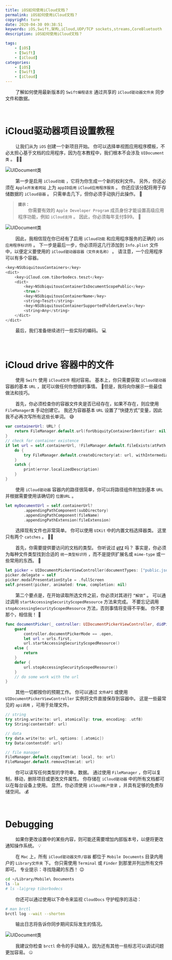 ```yaml
---
title: iOS如何使用iCloud文档？
permalink: iOS如何使用iCloud文档？
copyright: ture
date: 2020-04-30 09:38:51
keywords: iOS,Swift,架构,iCloud,UDP/TCP sockets,streams,CoreBluetooth
description: iOS如何使用iCloud文档？

tags:
    - [iOS]
    - [Swift]
    - [iCloud]
categories:
    - [iOS]
    - [Swift]
    - [iCloud]
---
```


&nbsp;&nbsp;&nbsp;&nbsp;&nbsp;&nbsp;&nbsp;&nbsp;了解如何使用最新版本的 ```Swift编程语言``` 通过共享的 ```iCloud驱动器文件夹``` 同步文件和数据。

</br>

# **iCloud驱动器项目设置教程**

&nbsp;&nbsp;&nbsp;&nbsp;&nbsp;&nbsp;&nbsp;&nbsp;让我们从为 ```iOS``` 创建一个新项目开始。 你可以选择单视图应用程序模板，不必太担心基于文档的应用程序，因为在本教程中，我们根本不会涉及 ```UIDocument类``` 。 🤷‍♂️

<!-- more -->


![UIDocument类](https://cdn.xuebaonline.com/iu-stp1.png "")

&nbsp;&nbsp;&nbsp;&nbsp;&nbsp;&nbsp;&nbsp;&nbsp;第一步是启用 ```iCloud功能``` ，它将为你生成一个新的权利文件。 另外，你还必须在 ```Apple开发者网站``` 上为 ```appID启用``` ```iCloud应用程序服务``` 。 你还应该分配将用于存储数据的 ```iCloud容器``` 。 只需单击几下，但你必须手动执行此操作。 💩

> **```提示：```**\
&nbsp;&nbsp;&nbsp;&nbsp;&nbsp;&nbsp;&nbsp;&nbsp;你需要有效的 ```Apple Developer Program``` 成员身份才能设置高级应用程序功能，例如 ```iCloud支持``` 。 因此，你必须每年支付$99。 🤑

![UIDocument类](https://cdn.xuebaonline.com/iu-stp2.png "")

&nbsp;&nbsp;&nbsp;&nbsp;&nbsp;&nbsp;&nbsp;&nbsp;因此，我相信现在你已经有了启用 ```iCloud功能``` 和应用程序服务的正确的 ```iOS应用程序标识符``` 。 下一步是最后一步，你必须将这几行添加到 ```Info.plist``` 文件中，以便定义要使用的 ```iCloud驱动器容器（文件夹名称）``` 。 请注意，一个应用程序可以有多个容器。

``` Swift
<key>NSUbiquitousContainers</key>
<dict>
    <key>iCloud.com.tiborbodecs.teszt</key>
    <dict>
        <key>NSUbiquitousContainerIsDocumentScopePublic</key>
        <true/>
        <key>NSUbiquitousContainerName</key>
        <string>Teszt</string>
        <key>NSUbiquitousContainerSupportedFolderLevels</key>
        <string>Any</string>
    </dict>
</dict>
```

&nbsp;&nbsp;&nbsp;&nbsp;&nbsp;&nbsp;&nbsp;&nbsp;最后，我们准备继续进行一些实际的编码。 💻

<br>

# **iCloud drive 容器中的文件**

&nbsp;&nbsp;&nbsp;&nbsp;&nbsp;&nbsp;&nbsp;&nbsp;使用 ```Swift``` 使用 ```iCloud文件``` 相对容易。 基本上，你只需要获取 ```iCloud驱动器``` 容器的基本 ```URL``` ，就可以做任何你想做的事情。 🤔但是，我将向你展示一些最佳做法和技巧。

&nbsp;&nbsp;&nbsp;&nbsp;&nbsp;&nbsp;&nbsp;&nbsp;首先，你必须检查你的容器文件夹是否已经存在，如果不存在，则应使用 ```FileManager类``` 手动创建它。 我还为容器基本 ```URL``` 设置了“快捷方式”变量，因此我不必再次写所有这些长单词。 😅

``` Swift
var containerUrl: URL? {
    return FileManager.default.url(forUbiquityContainerIdentifier: nil)?.appendingPathComponent("Documents")
}
// check for container existence
if let url = self.containerUrl, !FileManager.default.fileExists(atPath: url.path, isDirectory: nil) {
    do {
        try FileManager.default.createDirectory(at: url, withIntermediateDirectories: true, attributes: nil)
    }
    catch {
        print(error.localizedDescription)
    }
}
```

&nbsp;&nbsp;&nbsp;&nbsp;&nbsp;&nbsp;&nbsp;&nbsp;使用 ```iCloud驱动器``` 容器内的路径很简单，你可以将路径组件附加到基本 ```URL``` 并根据需要使用该确切的 ```位置URL``` 。

``` Swift
let myDocumentUrl = self.containerUrl?
        .appendingPathComponent(subDirectory)
        .appendingPathComponent(fileName)
        .appendingPathExtension(fileExtension)
```

&nbsp;&nbsp;&nbsp;&nbsp;&nbsp;&nbsp;&nbsp;&nbsp;选择现有文件也非常简单。 你可以使用 ```UIKit``` 中的内置文档选择器类。 这里只有两个 ```catches``` 。 🤦‍♂️

&nbsp;&nbsp;&nbsp;&nbsp;&nbsp;&nbsp;&nbsp;&nbsp;首先，你需要提供要访问的文档的类型。 你听说过 [***```UTI```***](https://developer.apple.com/library/content/documentation/FileManagement/Conceptual/understanding_utis/understand_utis_intro/understand_utis_intro.html#//apple_ref/doc/uid/TP40001319-CH201-SW1 "") 吗？ 事实是，你必须为每种文件类型找到合适的 ```统一类型标识符``` ，而不是提供扩展名或 ```mime-type``` 或一些常用的东西。 🧠

``` Swift
let picker = UIDocumentPickerViewController(documentTypes: ["public.json"], in: .open)
picker.delegate = self
picker.modalPresentationStyle = .fullScreen
self.present(picker, animated: true, completion: nil)
```

&nbsp;&nbsp;&nbsp;&nbsp;&nbsp;&nbsp;&nbsp;&nbsp;第二个要点是，在开始读取所选文件之前，你必须对其进行 ```“解锁”``` 。 可以通过调用 ```startAccessingSecurityScopedResource``` 方法来完成。 不要忘记调用 ```stopAccessingSecurityScopedResource``` 方法，否则事情将变得不平衡。 你不要那个，相信我！ 🧤

``` Swift
func documentPicker(_ controller: UIDocumentPickerViewController, didPickDocumentsAt urls: [URL]) {
    guard
        controller.documentPickerMode == .open,
        let url = urls.first,
        url.startAccessingSecurityScopedResource()
    else {
        return
    }
    defer {
        url.stopAccessingSecurityScopedResource()
    }
    // do some work with the url
}
```

&nbsp;&nbsp;&nbsp;&nbsp;&nbsp;&nbsp;&nbsp;&nbsp;其他一切都按你的预期工作。 你可以通过 ```文件API``` 或使用 ```UIDocumentPickerViewController``` 实例将文件直接保存到容器中。 这是一些最常见的 ```api调用``` ，可用于处理文件。

``` Swift
// string
try string.write(to: url, atomically: true, encoding: .utf8)
try String(contentsOf: url)

// data
try data.write(to: url, options: [.atomic])
try Data(contentsOf: url)

// file manager
FileManager.default.copyItem(at: local, to: url)
FileManager.default.removeItem(at: url)
```

&nbsp;&nbsp;&nbsp;&nbsp;&nbsp;&nbsp;&nbsp;&nbsp;你可以读写任何类型的字符串，数据。 通过使用 ```FileManager``` ，你可以复制，移动，删除项目或更改文件属性。 你存储在 ```iCloud驱动器``` 中的所有文档都可以在每台设备上使用。 显然，你必须使用 ```iCloud帐户登录``` ，并具有足够的免费存储空间。 💰

<br>

# **Debugging**

&nbsp;&nbsp;&nbsp;&nbsp;&nbsp;&nbsp;&nbsp;&nbsp;如果你更改设置中的某些内容，则可能还需要增加内部版本号，以便将更改通知操作系统。 💡

&nbsp;&nbsp;&nbsp;&nbsp;&nbsp;&nbsp;&nbsp;&nbsp;在 ```Mac``` 上，所有 ```iCloud驱动器文件/容器``` 都位于 ```Mobile Documents``` 目录内用户的 ```Library文件夹``` 下。 你只需使用 ```Terminal``` 或 ```Finder``` 到那里并列出所有文件即可。 专业提示：寻找隐藏的东西！ 😉

``` bash
cd ~/Library/Mobile\ Documents
ls -la
# ls -la|grep tiborbodecs
```

&nbsp;&nbsp;&nbsp;&nbsp;&nbsp;&nbsp;&nbsp;&nbsp;你还可以通过使用以下命令来监视 ```CloudDocs``` 守护程序的活动：

``` bash
# man brctl
brctl log --wait --shorten
```

&nbsp;&nbsp;&nbsp;&nbsp;&nbsp;&nbsp;&nbsp;&nbsp;输出日志将告诉你同步期间实际发生的情况。

![UIDocument类](https://cdn.xuebaonline.com/iu-stp3.png "")

&nbsp;&nbsp;&nbsp;&nbsp;&nbsp;&nbsp;&nbsp;&nbsp;我建议你检查 ```brctl``` 命令的手动输入，因为还有其他一些标志可以调试问题更加容易。 🤐
